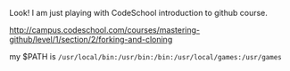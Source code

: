 Look! I am just playing with CodeSchool introduction to github course. 

http://campus.codeschool.com/courses/mastering-github/level/1/section/2/forking-and-cloning

my $PATH is `/usr/local/bin:/usr/bin:/bin:/usr/local/games:/usr/games`
